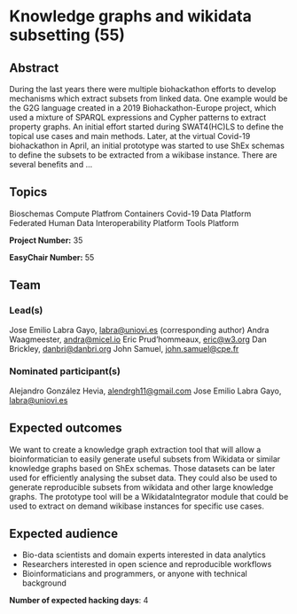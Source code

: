 # Knowledge graphs and wikidata subsetting (55)

## Abstract

During the last years there were multiple biohackathon efforts to develop mechanisms which extract subsets from linked data. One example would be the G2G language created in a 2019 Biohackathon-Europe project, which used a mixture of SPARQL expressions and Cypher patterns to extract property graphs. An initial effort started during SWAT4(HC)LS to define the topical use cases and main methods. Later, at the virtual Covid-19 biohackathon in April, an initial prototype was started to use ShEx schemas to define the subsets to be extracted from a wikibase instance. There are several benefits and ...

## Topics

Bioschemas
 Compute Platfrom
 Containers
 Covid-19
 Data Platform
 Federated Human Data
 Interoperability Platform
 Tools Platform

**Project Number:** 35



**EasyChair Number:** 55

## Team

### Lead(s)

Jose Emilio Labra Gayo, labra@uniovi.es (corresponding author)
 Andra Waagmeester, andra@micel.io
 Eric Prud’hommeaux, eric@w3.org
 Dan Brickley, danbri@danbri.org
 John Samuel, john.samuel@cpe.fr

### Nominated participant(s)

Alejandro González Hevia, alendrgh11@gmail.com
 Jose Emilio Labra Gayo, labra@uniovi.es

## Expected outcomes

We want to create a knowledge graph extraction tool that will allow a bioinformatician to easily generate useful subsets from Wikidata or similar knowledge graphs based on ShEx schemas. Those datasets can be later used for efficiently analysing the subset data. They could also be used to generate reproducible subsets from wikidata and other large knowledge graphs. The prototype tool will be a WikidataIntegrator module that could be used to extract on demand wikibase instances for specific use cases.

## Expected audience

- Bio-data scientists and domain experts interested in data analytics
 - Researchers interested in open science and reproducible workflows
 - Bioinformaticians and programmers, or anyone with technical background

**Number of expected hacking days**: 4


